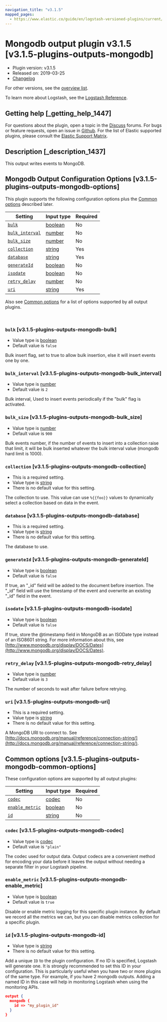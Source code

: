 ```yaml
---
navigation_title: "v3.1.5"
mapped_pages:
  - https://www.elastic.co/guide/en/logstash-versioned-plugins/current/v3.1.5-plugins-outputs-mongodb.html
---
```


# Mongodb output plugin v3.1.5 [v3.1.5-plugins-outputs-mongodb]


* Plugin version: v3.1.5
* Released on: 2019-03-25
* [Changelog](https://github.com/logstash-plugins/logstash-output-mongodb/blob/v3.1.5/CHANGELOG.md)

For other versions, see the [overview list](output-mongodb-index.md).

To learn more about Logstash, see the [Logstash Reference](logstash://reference/index.md).

## Getting help [_getting_help_1447]

For questions about the plugin, open a topic in the [Discuss](http://discuss.elastic.co) forums. For bugs or feature requests, open an issue in [Github](https://github.com/logstash-plugins/logstash-output-mongodb). For the list of Elastic supported plugins, please consult the [Elastic Support Matrix](https://www.elastic.co/support/matrix#matrix_logstash_plugins).


## Description [_description_1437]

This output writes events to MongoDB.


## Mongodb Output Configuration Options [v3.1.5-plugins-outputs-mongodb-options]

This plugin supports the following configuration options plus the [Common options](v3-1-5-plugins-outputs-mongodb.md#v3.1.5-plugins-outputs-mongodb-common-options) described later.

| Setting | Input type | Required |
| --- | --- | --- |
| [`bulk`](v3-1-5-plugins-outputs-mongodb.md#v3.1.5-plugins-outputs-mongodb-bulk) | [boolean](logstash://reference/configuration-file-structure.md#boolean) | No |
| [`bulk_interval`](v3-1-5-plugins-outputs-mongodb.md#v3.1.5-plugins-outputs-mongodb-bulk_interval) | [number](logstash://reference/configuration-file-structure.md#number) | No |
| [`bulk_size`](v3-1-5-plugins-outputs-mongodb.md#v3.1.5-plugins-outputs-mongodb-bulk_size) | [number](logstash://reference/configuration-file-structure.md#number) | No |
| [`collection`](v3-1-5-plugins-outputs-mongodb.md#v3.1.5-plugins-outputs-mongodb-collection) | [string](logstash://reference/configuration-file-structure.md#string) | Yes |
| [`database`](v3-1-5-plugins-outputs-mongodb.md#v3.1.5-plugins-outputs-mongodb-database) | [string](logstash://reference/configuration-file-structure.md#string) | Yes |
| [`generateId`](v3-1-5-plugins-outputs-mongodb.md#v3.1.5-plugins-outputs-mongodb-generateId) | [boolean](logstash://reference/configuration-file-structure.md#boolean) | No |
| [`isodate`](v3-1-5-plugins-outputs-mongodb.md#v3.1.5-plugins-outputs-mongodb-isodate) | [boolean](logstash://reference/configuration-file-structure.md#boolean) | No |
| [`retry_delay`](v3-1-5-plugins-outputs-mongodb.md#v3.1.5-plugins-outputs-mongodb-retry_delay) | [number](logstash://reference/configuration-file-structure.md#number) | No |
| [`uri`](v3-1-5-plugins-outputs-mongodb.md#v3.1.5-plugins-outputs-mongodb-uri) | [string](logstash://reference/configuration-file-structure.md#string) | Yes |

Also see [Common options](v3-1-5-plugins-outputs-mongodb.md#v3.1.5-plugins-outputs-mongodb-common-options) for a list of options supported by all output plugins.

 

### `bulk` [v3.1.5-plugins-outputs-mongodb-bulk]

* Value type is [boolean](logstash://reference/configuration-file-structure.md#boolean)
* Default value is `false`

Bulk insert flag, set to true to allow bulk insertion, else it will insert events one by one.


### `bulk_interval` [v3.1.5-plugins-outputs-mongodb-bulk_interval]

* Value type is [number](logstash://reference/configuration-file-structure.md#number)
* Default value is `2`

Bulk interval, Used to insert events periodically if the "bulk" flag is activated.


### `bulk_size` [v3.1.5-plugins-outputs-mongodb-bulk_size]

* Value type is [number](logstash://reference/configuration-file-structure.md#number)
* Default value is `900`

Bulk events number, if the number of events to insert into a collection raise that limit, it will be bulk inserted whatever the bulk interval value (mongodb hard limit is 1000).


### `collection` [v3.1.5-plugins-outputs-mongodb-collection]

* This is a required setting.
* Value type is [string](logstash://reference/configuration-file-structure.md#string)
* There is no default value for this setting.

The collection to use. This value can use `%{{foo}}` values to dynamically select a collection based on data in the event.


### `database` [v3.1.5-plugins-outputs-mongodb-database]

* This is a required setting.
* Value type is [string](logstash://reference/configuration-file-structure.md#string)
* There is no default value for this setting.

The database to use.


### `generateId` [v3.1.5-plugins-outputs-mongodb-generateId]

* Value type is [boolean](logstash://reference/configuration-file-structure.md#boolean)
* Default value is `false`

If true, an "_id" field will be added to the document before insertion. The "_id" field will use the timestamp of the event and overwrite an existing "_id" field in the event.


### `isodate` [v3.1.5-plugins-outputs-mongodb-isodate]

* Value type is [boolean](logstash://reference/configuration-file-structure.md#boolean)
* Default value is `false`

If true, store the @timestamp field in MongoDB as an ISODate type instead of an ISO8601 string.  For more information about this, see [http://www.mongodb.org/display/DOCS/Dates](http://www.mongodb.org/display/DOCS/Dates).


### `retry_delay` [v3.1.5-plugins-outputs-mongodb-retry_delay]

* Value type is [number](logstash://reference/configuration-file-structure.md#number)
* Default value is `3`

The number of seconds to wait after failure before retrying.


### `uri` [v3.1.5-plugins-outputs-mongodb-uri]

* This is a required setting.
* Value type is [string](logstash://reference/configuration-file-structure.md#string)
* There is no default value for this setting.

A MongoDB URI to connect to. See [http://docs.mongodb.org/manual/reference/connection-string/](http://docs.mongodb.org/manual/reference/connection-string/).



## Common options [v3.1.5-plugins-outputs-mongodb-common-options]

These configuration options are supported by all output plugins:

| Setting | Input type | Required |
| --- | --- | --- |
| [`codec`](v3-1-5-plugins-outputs-mongodb.md#v3.1.5-plugins-outputs-mongodb-codec) | [codec](logstash://reference/configuration-file-structure.md#codec) | No |
| [`enable_metric`](v3-1-5-plugins-outputs-mongodb.md#v3.1.5-plugins-outputs-mongodb-enable_metric) | [boolean](logstash://reference/configuration-file-structure.md#boolean) | No |
| [`id`](v3-1-5-plugins-outputs-mongodb.md#v3.1.5-plugins-outputs-mongodb-id) | [string](logstash://reference/configuration-file-structure.md#string) | No |

### `codec` [v3.1.5-plugins-outputs-mongodb-codec]

* Value type is [codec](logstash://reference/configuration-file-structure.md#codec)
* Default value is `"plain"`

The codec used for output data. Output codecs are a convenient method for encoding your data before it leaves the output without needing a separate filter in your Logstash pipeline.


### `enable_metric` [v3.1.5-plugins-outputs-mongodb-enable_metric]

* Value type is [boolean](logstash://reference/configuration-file-structure.md#boolean)
* Default value is `true`

Disable or enable metric logging for this specific plugin instance. By default we record all the metrics we can, but you can disable metrics collection for a specific plugin.


### `id` [v3.1.5-plugins-outputs-mongodb-id]

* Value type is [string](logstash://reference/configuration-file-structure.md#string)
* There is no default value for this setting.

Add a unique `ID` to the plugin configuration. If no ID is specified, Logstash will generate one. It is strongly recommended to set this ID in your configuration. This is particularly useful when you have two or more plugins of the same type. For example, if you have 2 mongodb outputs. Adding a named ID in this case will help in monitoring Logstash when using the monitoring APIs.

```json
output {
  mongodb {
    id => "my_plugin_id"
  }
}
```




